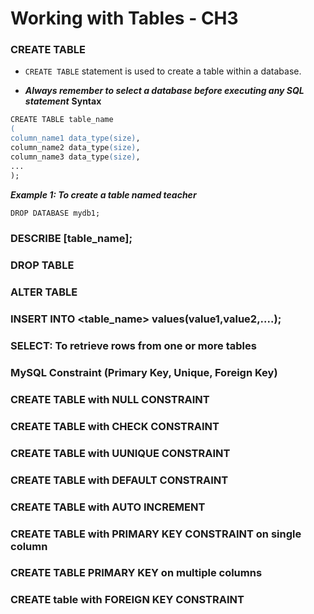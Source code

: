 # Working with Tables - CH3
### CREATE TABLE
- `CREATE TABLE` statement is used to create a table within a database. 

- ***Always remember to select a database before executing any SQL statement***
**Syntax**

```ps
CREATE TABLE table_name
(
column_name1 data_type(size),
column_name2 data_type(size),
column_name3 data_type(size),
...
);
```
***Example 1: To create a table named teacher***

```ps
DROP DATABASE mydb1;
```
### DESCRIBE [table_name];
### DROP TABLE
### ALTER TABLE
### INSERT INTO  <table_name> values(value1,value2,....);
### SELECT: To retrieve rows from one or more tables
### MySQL Constraint (Primary Key, Unique, Foreign Key)
### CREATE TABLE with NULL CONSTRAINT
### CREATE TABLE  with CHECK CONSTRAINT
### CREATE TABLE  with UUNIQUE CONSTRAINT 
### CREATE TABLE with DEFAULT CONSTRAINT
### CREATE TABLE with AUTO INCREMENT
### CREATE TABLE with PRIMARY KEY CONSTRAINT on single column
### CREATE TABLE PRIMARY KEY on multiple columns
### CREATE table with FOREIGN KEY CONSTRAINT

